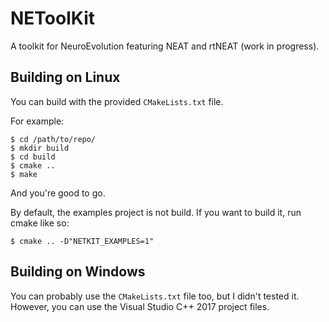 NEToolKit
=========
A toolkit for NeuroEvolution featuring NEAT and rtNEAT (work in progress).

## Building on Linux

You can build with the provided `CMakeLists.txt` file.

For example:
```
$ cd /path/to/repo/
$ mkdir build
$ cd build
$ cmake ..
$ make
```
And you're good to go.

By default, the examples project is not build. If you want to build it, run cmake like so:
```
$ cmake .. -D"NETKIT_EXAMPLES=1"
```

## Building on Windows

You can probably use the `CMakeLists.txt` file too, but I didn't tested it.
However, you can use the Visual Studio C++ 2017 project files.


